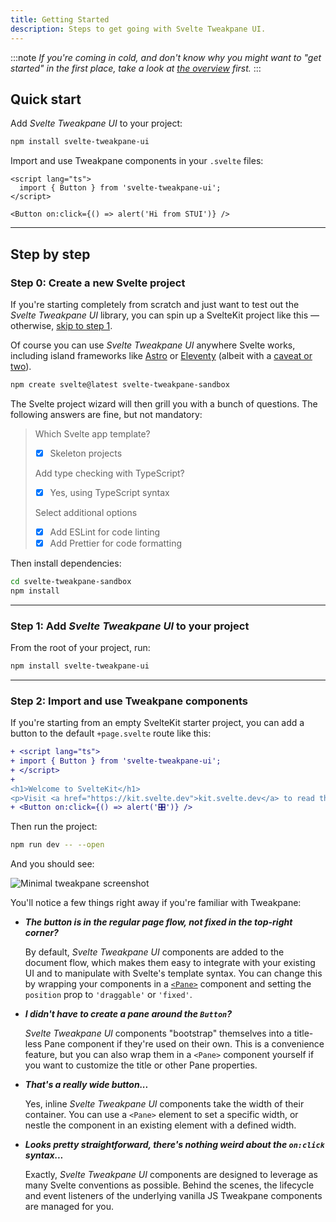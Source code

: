 ```yaml
---
title: Getting Started
description: Steps to get going with Svelte Tweakpane UI.
---
```


:::note
_If you're coming in cold, and don't know why you might want to "get started" in the first place, take a look at [the overview](/svelte-tweakpane-ui/docs) first._
:::

## Quick start

Add _Svelte Tweakpane UI_ to your project:

```sh
npm install svelte-tweakpane-ui
```

Import and use Tweakpane components in your `.svelte` files:

```svelte title="YourComponent.svelte"
<script lang="ts">
  import { Button } from 'svelte-tweakpane-ui';
</script>

<Button on:click={() => alert('Hi from STUI')} />
```

---

## Step by step

### Step 0: Create a new Svelte project

If you're starting completely from scratch and just want to test out the _Svelte Tweakpane UI_ library, you can spin up a SvelteKit project like this — otherwise, [skip to step 1](#step-1-add-svelte-tweakpane-ui-to-your-project).

Of course you can use _Svelte Tweakpane UI_ anywhere Svelte works, including island frameworks like [Astro](https://astro.build) or [Eleventy](https://www.11ty.dev/docs/plugins/partial-hydration/) (albeit with a [caveat or two](/svelte-tweakpane-ui/docs#island-framework-compatibility)).

```sh
npm create svelte@latest svelte-tweakpane-sandbox
```

The Svelte project wizard will then grill you with a bunch of questions. The following answers are fine, but not mandatory:

> Which Svelte app template?
>
> - [x] Skeleton projects
>
> Add type checking with TypeScript?
>
> - [x] Yes, using TypeScript syntax
>
> Select additional options
>
> - [x] Add ESLint for code linting
> - [x] Add Prettier for code formatting

Then install dependencies:

```sh
cd svelte-tweakpane-sandbox
npm install
```

---

### Step 1: Add _Svelte Tweakpane UI_ to your project

From the root of your project, run:

```sh
npm install svelte-tweakpane-ui
```

---

### Step 2: Import and use Tweakpane components

If you're starting from an empty SvelteKit starter project, you can add a button to the default `+page.svelte` route like this:

```diff lang="svelte" title="/src/routes/+page.svelte"
+ <script lang="ts">
+ import { Button } from 'svelte-tweakpane-ui';
+ </script>
+
<h1>Welcome to SvelteKit</h1>
<p>Visit <a href="https://kit.svelte.dev">kit.svelte.dev</a> to read the documentation</p>
+ <Button on:click={() => alert('🎛️')} />
```

Then run the project:

```sh
npm run dev -- --open
```

And you should see:

![Minimal tweakpane screenshot](/svelte-tweakpane-ui/first-tweak.webp)

You'll notice a few things right away if you're familiar with Tweakpane:

- _**The button is in the regular page flow, not fixed in the top-right corner?**_

  By default, _Svelte Tweakpane UI_ components are added to the document flow, which makes them easy to integrate with your existing UI and to manipulate with Svelte's template syntax. You can change this by wrapping your components in a [`<Pane>`](/components/pane) component and setting the `position` prop to `'draggable'` or `'fixed'`.

- _**I didn't have to create a pane around the `Button`?**_

  _Svelte Tweakpane UI_ components "bootstrap" themselves into a title-less Pane component if they're used on their own. This is a convenience feature, but you can also wrap them in a `<Pane>` component yourself if you want to customize the title or other Pane properties.

- _**That's a really wide button...**_

  Yes, inline _Svelte Tweakpane UI_ components take the width of their container. You can use a `<Pane>` element to set a specific width, or nestle the component in an existing element with a defined width.

- _**Looks pretty straightforward, there's nothing weird about the `on:click` syntax...**_

  Exactly, _Svelte Tweakpane UI_ components are designed to leverage as many Svelte conventions as possible. Behind the scenes, the lifecycle and event listeners of the underlying vanilla JS Tweakpane components are managed for you.
